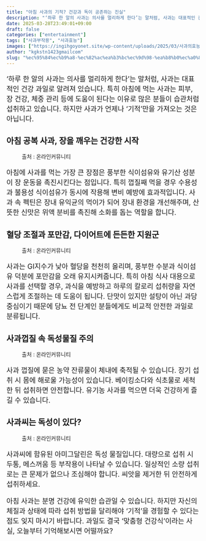 ```yaml
---
title: "아침 사과의 기적? 건강과 독이 공존하는 진실"
description: "‘하루 한 알의 사과는 의사를 멀리하게 한다’는 말처럼, 사과는 대표적인 건강 과일로 알려져 있습니다. 특히 아침에 먹는 사과는 피부, 장 건강, 체중 관리 등에 도움이 된다는 이유로 많은 분들이 습관처럼 섭취하고 있습니다. 하지만 사과가 언제나 ‘기적’만을 가져오는 "
date: 2025-03-28T23:49:01+09:00
draft: false
categories: ["entertainment"]
tags: ["사과부작용", "사과효능"]
images: ["https://ingihgoyonet.site/wp-content/uploads/2025/03/사과의효능-1024x576.jpg", "https://ingihgoyonet.site/wp-content/uploads/2025/03/사과-1-1024x683.jpg", "https://ingihgoyonet.site/wp-content/uploads/2025/03/사과껍질-1024x683.jpg", "https://ingihgoyonet.site/wp-content/uploads/2025/03/사과씨독성-1024x683.jpg"]
author: "kgkstn1423gmailcom"
slug: "%ec%95%84%ec%b9%a8-%ec%82%ac%ea%b3%bc%ec%9d%98-%ea%b8%b0%ec%a0%81-%ea%b1%b4%ea%b0%95%ea%b3%bc-%eb%8f%85%ec%9d%b4-%ea%b3%b5%ec%a1%b4%ed%95%98%eb%8a%94-%ec%a7%84%ec%8b%a4"
---
```


<p style="font-size:18px">‘하루 한 알의 사과는 의사를 멀리하게 한다’는 말처럼, 사과는 대표적인 건강 과일로 알려져 있습니다. 특히 아침에 먹는 사과는 피부, 장 건강, 체중 관리 등에 도움이 된다는 이유로 많은 분들이 습관처럼 섭취하고 있습니다. 하지만 사과가 언제나 ‘기적’만을 가져오는 것은 아닙니다.</p> <h2 >아침 공복 사과, 장을 깨우는 건강한 시작</h2> <figure ><img src="https://ingihgoyonet.site/wp-content/uploads/2025/03/사과의효능-1024x576.jpg" alt="" style="aspect-ratio:16/9;object-fit:cover"/><figcaption >출처 : 온라인커뮤니티</figcaption></figure> <p style="font-size:18px">아침에 사과를 먹는 가장 큰 장점은 풍부한 식이섬유와 유기산 성분이 장 운동을 촉진시킨다는 점입니다. 특히 껍질째 먹을 경우 수용성과 불용성 식이섬유가 동시에 작용해 변비 예방에 효과적입니다. 사과 속 펙틴은 장내 유익균의 먹이가 되어 장내 환경을 개선해주며, 산뜻한 신맛은 위액 분비를 촉진해 소화를 돕는 역할을 합니다.</p> <h2 >혈당 조절과 포만감, 다이어트에 든든한 지원군</h2> <figure ><img src="https://ingihgoyonet.site/wp-content/uploads/2025/03/사과-1-1024x683.jpg" alt="" style="aspect-ratio:16/9;object-fit:cover"/><figcaption >출처 : 온라인커뮤니티</figcaption></figure> <p style="font-size:18px">사과는 GI지수가 낮아 혈당을 천천히 올리며, 풍부한 수분과 식이섬유 덕분에 포만감을 오래 유지시켜줍니다. 특히 아침 식사 대용으로 사과를 선택할 경우, 과식을 예방하고 하루의 칼로리 섭취량을 자연스럽게 조절하는 데 도움이 됩니다. 단맛이 있지만 설탕이 아닌 과당 중심이기 때문에 당뇨 전 단계인 분들에게도 비교적 안전한 과일로 분류됩니다.</p> <h2 >사과껍질 속 독성물질 주의</h2> <figure ><img src="https://ingihgoyonet.site/wp-content/uploads/2025/03/사과껍질-1024x683.jpg" alt="" style="aspect-ratio:16/9;object-fit:cover"/><figcaption >출처 : 온라인커뮤니티</figcaption></figure> <p style="font-size:18px">사과 껍질에 묻은 농약 잔류물이 체내에 축적될 수 있습니다. 장기 섭취 시 몸에 해로울 가능성이 있습니다. 베이킹소다와 식초물로 세척한 뒤 섭취하면 안전합니다. 유기농 사과를 먹으면 더욱 건강하게 즐길 수 있습니다.</p> <h2 >사과씨는 독성이 있다?</h2> <figure ><img src="https://ingihgoyonet.site/wp-content/uploads/2025/03/사과씨독성-1024x683.jpg" alt="" style="aspect-ratio:16/9;object-fit:cover"/><figcaption >출처 : 온라인커뮤니티</figcaption></figure> <p style="font-size:18px">사과씨에 함유된 아미그달린은 독성 물질입니다. 대량으로 섭취 시 두통, 메스꺼움 등 부작용이 나타날 수 있습니다. 일상적인 소량 섭취로는 큰 문제가 없으나 조심해야 합니다. 씨앗을 제거한 뒤 안전하게 섭취하세요.</p> <p style="font-size:18px">아침 사과는 분명 건강에 유익한 습관일 수 있습니다. 하지만 자신의 체질과 상태에 따라 섭취 방법을 달리해야 ‘기적’을 경험할 수 있다는 점도 잊지 마시기 바랍니다. 과일도 결국 ‘맞춤형 건강식’이라는 사실, 오늘부터 기억해보시면 어떨까요?</p>
